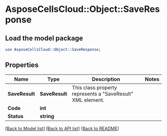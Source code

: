 # AsposeCellsCloud::Object::SaveResponse 

## Load the model package
```perl
use AsposeCellsCloud::Object::SaveResponse;
```

## Properties
Name | Type | Description | Notes
------------ | ------------- | ------------- | -------------
**SaveResult** | **SaveResult** | This class property represents a "SaveResult" XML element. |
**Code** | **int** |  |
**Status** | **string** |  |  

[[Back to Model list]](../README.md#documentation-for-models) [[Back to API list]](../README.md#documentation-for-api-endpoints) [[Back to README]](../README.md)

